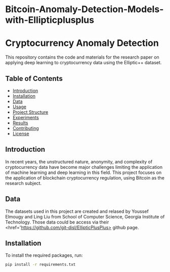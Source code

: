 # Bitcoin-Anomaly-Detection-Models-with-Ellipticplusplus

# Cryptocurrency Anomaly Detection

This repository contains the code and materials for the research paper on applying deep learning to cryptocurrency data using the Elliptic++ dataset.

## Table of Contents
- [Introduction](#introduction)
- [Installation](#installation)
- [Data](#data)
- [Usage](#usage)
- [Project Structure](#project-structure)
- [Experiments](#experiments)
- [Results](#results)
- [Contributing](#contributing)
- [License](#license)

## Introduction
In recent years, the unstructured nature, anonymity, and complexity of cryptocurrency data have become major challenges limiting the application of machine learning and deep learning in this field. This project focuses on the application of blockchain cryptocurrency regulation, using Bitcoin as the research subject.

## Data
The datasets used in this project are created and relased by Youssef Elmougy and Ling Liu from School of Computer Science, Georgia Institute of Technology. Those data could be access via their <href='https://github.com/git-disl/EllipticPlusPlus> github page</href>.

## Installation
To install the required packages, run:
```bash
pip install -r requirements.txt
